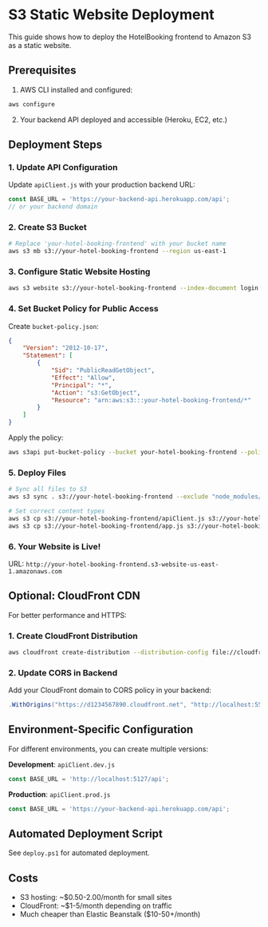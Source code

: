 # S3 Static Website Deployment

This guide shows how to deploy the HotelBooking frontend to Amazon S3 as a static website.

## Prerequisites

1. AWS CLI installed and configured:
```bash
aws configure
```

2. Your backend API deployed and accessible (Heroku, EC2, etc.)

## Deployment Steps

### 1. Update API Configuration

Update `apiClient.js` with your production backend URL:
```javascript
const BASE_URL = 'https://your-backend-api.herokuapp.com/api';
// or your backend domain
```

### 2. Create S3 Bucket

```bash
# Replace 'your-hotel-booking-frontend' with your bucket name
aws s3 mb s3://your-hotel-booking-frontend --region us-east-1
```

### 3. Configure Static Website Hosting

```bash
aws s3 website s3://your-hotel-booking-frontend --index-document login.html --error-document login.html
```

### 4. Set Bucket Policy for Public Access

Create `bucket-policy.json`:
```json
{
    "Version": "2012-10-17",
    "Statement": [
        {
            "Sid": "PublicReadGetObject",
            "Effect": "Allow",
            "Principal": "*",
            "Action": "s3:GetObject",
            "Resource": "arn:aws:s3:::your-hotel-booking-frontend/*"
        }
    ]
}
```

Apply the policy:
```bash
aws s3api put-bucket-policy --bucket your-hotel-booking-frontend --policy file://bucket-policy.json
```

### 5. Deploy Files

```bash
# Sync all files to S3
aws s3 sync . s3://your-hotel-booking-frontend --exclude "node_modules/*" --exclude ".git/*" --exclude "*.md"

# Set correct content types
aws s3 cp s3://your-hotel-booking-frontend/apiClient.js s3://your-hotel-booking-frontend/apiClient.js --content-type "application/javascript" --metadata-directive REPLACE
aws s3 cp s3://your-hotel-booking-frontend/app.js s3://your-hotel-booking-frontend/app.js --content-type "application/javascript" --metadata-directive REPLACE
```

### 6. Your Website is Live!

URL: `http://your-hotel-booking-frontend.s3-website-us-east-1.amazonaws.com`

## Optional: CloudFront CDN

For better performance and HTTPS:

### 1. Create CloudFront Distribution
```bash
aws cloudfront create-distribution --distribution-config file://cloudfront-config.json
```

### 2. Update CORS in Backend
Add your CloudFront domain to CORS policy in your backend:
```csharp
.WithOrigins("https://d1234567890.cloudfront.net", "http://localhost:5500")
```

## Environment-Specific Configuration

For different environments, you can create multiple versions:

**Development**: `apiClient.dev.js`
```javascript
const BASE_URL = 'http://localhost:5127/api';
```

**Production**: `apiClient.prod.js`  
```javascript
const BASE_URL = 'https://your-backend-api.herokuapp.com/api';
```

## Automated Deployment Script

See `deploy.ps1` for automated deployment.

## Costs
- S3 hosting: ~$0.50-2.00/month for small sites
- CloudFront: ~$1-5/month depending on traffic
- Much cheaper than Elastic Beanstalk ($10-50+/month)